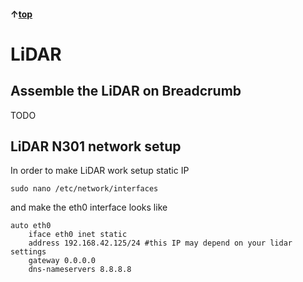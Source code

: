 #### &uarr;[top](https://ubiquityrobotics.github.io/breadcrumb_learn/)

# LiDAR

## Assemble the LiDAR on Breadcrumb

TODO

## LiDAR N301 network setup

In order to make LiDAR work setup static IP
	
	sudo nano /etc/network/interfaces

and make the eth0 interface looks like

	auto eth0
		iface eth0 inet static
		address 192.168.42.125/24 #this IP may depend on your lidar settings
		gateway 0.0.0.0
		dns-nameservers 8.8.8.8
